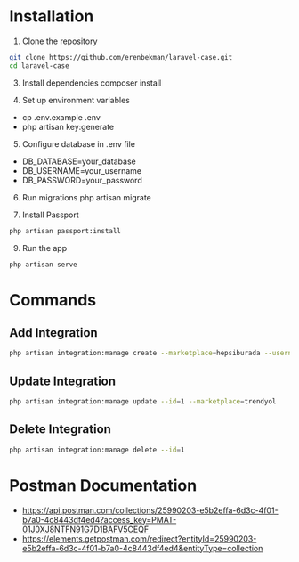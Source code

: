 # Installation

1. Clone the repository
```bash
git clone https://github.com/erenbekman/laravel-case.git
cd laravel-case
```

3. Install dependencies
composer install

4. Set up environment variables
- cp .env.example .env
- php artisan key:generate

5. Configure database in .env file
- DB_DATABASE=your_database
- DB_USERNAME=your_username
- DB_PASSWORD=your_password

6. Run migrations
php artisan migrate

7. Install Passport
```bash
php artisan passport:install
```

9. Run the app
```bash
php artisan serve
```


# Commands

## Add Integration
```bash
php artisan integration:manage create --marketplace=hepsiburada --username=user --password=pass
```

## Update Integration
```bash
php artisan integration:manage update --id=1 --marketplace=trendyol
```

## Delete Integration
```bash
php artisan integration:manage delete --id=1
```

# Postman Documentation 

- https://api.postman.com/collections/25990203-e5b2effa-6d3c-4f01-b7a0-4c8443df4ed4?access_key=PMAT-01J0XJ8NTFN91G7D1BAFV5CEQF
- https://elements.getpostman.com/redirect?entityId=25990203-e5b2effa-6d3c-4f01-b7a0-4c8443df4ed4&entityType=collection
